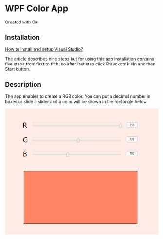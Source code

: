 # WPF Color App

Created with C#

## Installation

<a href="https://www.geeksforgeeks.org/how-to-install-and-setup-visual-studio-for-c-sharp/">How to install and setup Visual Studio?</a>

The article describes nine steps but for using this app installation contains five steps from first to fifth, so after last step click Pravokotnik.sln and then Start button.

## Description

The app enables to create a RGB color. You can put a decimal number in boxes or slide a slider and a color will be shown in the rectangle below.

![](screenshot/colour.png)
